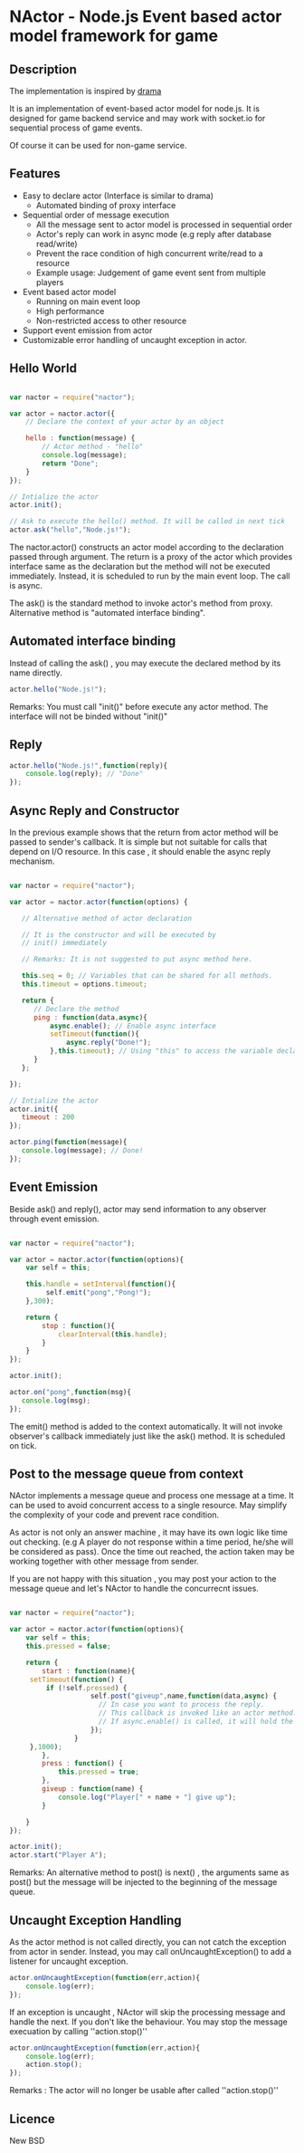 NActor - Node.js Event based actor model framework for game
===========================================================

Description
-------------

The implementation is inspired by [drama](https://github.com/stagas/drama)

It is an implementation of event-based actor model for node.js. It is designed
for game backend service and may work with socket.io for sequential
process of game events.

Of course it can be used for non-game service.

Features
---------

* Easy to declare actor (Interface is similar to drama)
   * Automated binding of proxy interface
* Sequential order of message execution
    * All the message sent to actor model is processed in sequential order 
    * Actor's reply can work in async mode (e.g reply after database read/write) 
    * Prevent the race condition of high concurrent write/read to a resource
    * Example usage: Judgement of game event sent from multiple players
* Event based actor model
    * Running on main event loop
    * High performance
    * Non-restricted access to other resource
* Support event emission from actor
* Customizable error handling of uncaught exception in actor.

Hello World
----------

```javascript

var nactor = require("nactor");

var actor = nactor.actor({
    // Declare the context of your actor by an object

    hello : function(message) {
        // Actor method - "hello"
        console.log(message);
        return "Done";
    }
});

// Intialize the actor
actor.init(); 

// Ask to execute the hello() method. It will be called in next tick
actor.ask("hello","Node.js!");

```

The nactor.actor() constructs an actor model according to the declaration passed through
argument. The return is a proxy of the actor which provides interface same as the declaration 
but the method will not be executed immediately. Instead, it is scheduled to run by the 
main event loop. The call is async.

The ask() is the standard method to invoke actor's method from proxy. Alternative method 
is "automated interface binding".

Automated interface binding
-------------------------------

Instead of calling the ask() , you may execute the declared method 
by its name directly.

```javascript
actor.hello("Node.js!");
```

Remarks: You must call "init()" before execute any actor method. The interface will not be 
binded without "init()"

Reply
-----

```javascript
actor.hello("Node.js!",function(reply){
    console.log(reply); // "Done"
});
```

Async Reply and Constructor
---------------------------

In the previous example shows that the return from actor method will be
passed to sender's callback. It is simple but not suitable for 
calls that depend on I/O resource. In this case , it should enable the async 
reply mechanism.

```javascript

var nactor = require("nactor");

var actor = nactor.actor(function(options) {

   // Alternative method of actor declaration

   // It is the constructor and will be executed by
   // init() immediately

   // Remarks: It is not suggested to put async method here.

   this.seq = 0; // Variables that can be shared for all methods.
   this.timeout = options.timeout;

   return {
      // Declare the method 
      ping : function(data,async){
          async.enable(); // Enable async interface
          setTimeout(function(){
              async.reply("Done!");
          },this.timeout); // Using "this" to access the variable declared
      }
   };

});

// Intialize the actor
actor.init({
   timeout : 200
}); 

actor.ping(function(message){
   console.log(message); // Done!
});

```

Event Emission
--------------

Beside ask() and reply(), actor may send information to any observer through event emission.

```javascript

var nactor = require("nactor");

var actor = nactor.actor(function(options){
    var self = this;

    this.handle = setInterval(function(){
         self.emit("pong","Pong!");
    },300);

    return {
        stop : function(){
            clearInterval(this.handle);
        }
    }
});

actor.init();

actor.on("pong",function(msg){
   console.log(msg);
});


```

The emit() method is added to the context automatically. It will not invoke observer's callback 
immediately just like the ask() method. It is scheduled on tick.

Post to the message queue from context
--------------------------------------

NActor implements a message queue and process one message at a time. It can be used to avoid
concurrent access to a single resource. May simplify the complexity of your code and prevent
race condition.

As actor is not only an answer machine , it may have its own logic like time out checking.
(e.g A player do not response within a time period, he/she will be considered as pass). 
Once the time out reached, the action taken may be working together with other message from 
sender. 

If you are not happy with this situation , you may post your action to the message queue and let's
NActor to handle the concurrecnt issues.

```javascript

var nactor = require("nactor");

var actor = nactor.actor(function(options){
    var self = this;
    this.pressed = false;

    return {
        start : function(name){
	 setTimeout(function() {
	     if (!self.pressed) {
                    self.post("giveup",name,function(data,async) { 
                      // In case you want to process the reply. 
                      // This callback is invoked like an actor method.  
                      // If async.enable() is called, it will hold the message queue until async.reply()
                    });
                }
	 },1000);
        },
        press : function() {
            this.pressed = true;
        },
        giveup : function(name) {
            console.log("Player[" + name + "] give up");
        }

    }
});

actor.init();
actor.start("Player A");

```

Remarks: An alternative method to post() is next() , the arguments same as post() but the message will be injected to 
the beginning of the message queue. 

Uncaught Exception Handling
---------------------------

As the actor method is not called directly, you can not catch the exception from actor 
in sender. Instead, you may call onUncaughtException() to add a listener for uncaught 
exception.

```javascript
actor.onUncaughtException(function(err,action){
    console.log(err);
});
```

If an exception is uncaught , NActor will skip the processing message and handle the 
next. If you don't like the behaviour. You may stop the message execuation by calling 
''action.stop()''

```javascript
actor.onUncaughtException(function(err,action){
    console.log(err);
    action.stop();
});
```

Remarks : The actor will no longer be usable after called ''action.stop()''

Licence
-------

New BSD
